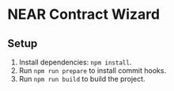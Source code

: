 # NEAR Contract Wizard

## Setup

1. Install dependencies: `npm install`.
2. Run `npm run prepare` to install commit hooks.
3. Run `npm run build` to build the project.

